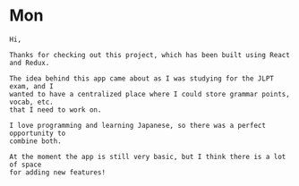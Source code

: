 # Mon

    Hi,

    Thanks for checking out this project, which has been built using React and Redux.

    The idea behind this app came about as I was studying for the JLPT exam, and I 
    wanted to have a centralized place where I could store grammar points, vocab, etc. 
    that I need to work on. 

    I love programming and learning Japanese, so there was a perfect opportunity to 
    combine both.

    At the moment the app is still very basic, but I think there is a lot of space 
    for adding new features!
